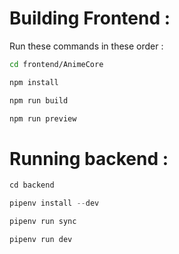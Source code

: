 # Building Frontend :

Run these commands in these order :

```bash
cd frontend/AnimeCore
```

```bash
npm install
```

```bash
npm run build
```

```bash
npm run preview
```


# Running backend :

```python
cd backend
```


```python
pipenv install --dev
```

```python
pipenv run sync
```


```python
pipenv run dev
```

